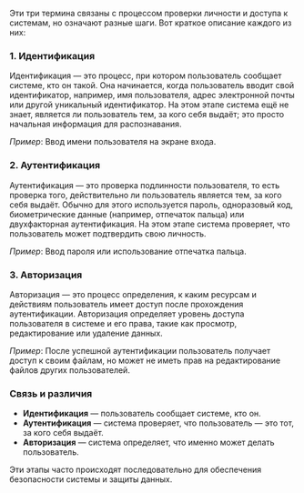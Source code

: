 Эти три термина связаны с процессом проверки личности и доступа к системам, но означают разные шаги. Вот краткое описание каждого из них:

### 1. Идентификация
Идентификация — это процесс, при котором пользователь сообщает системе, кто он такой. Она начинается, когда пользователь вводит свой идентификатор, например, имя пользователя, адрес электронной почты или другой уникальный идентификатор. На этом этапе система ещё не знает, является ли пользователь тем, за кого себя выдаёт; это просто начальная информация для распознавания.

*Пример*: Ввод имени пользователя на экране входа.

### 2. Аутентификация
Аутентификация — это проверка подлинности пользователя, то есть проверка того, действительно ли пользователь является тем, за кого себя выдаёт. Обычно для этого используется пароль, одноразовый код, биометрические данные (например, отпечаток пальца) или двухфакторная аутентификация. На этом этапе система проверяет, что пользователь может подтвердить свою личность.

*Пример*: Ввод пароля или использование отпечатка пальца.

### 3. Авторизация
Авторизация — это процесс определения, к каким ресурсам и действиям пользователь имеет доступ после прохождения аутентификации. Авторизация определяет уровень доступа пользователя в системе и его права, такие как просмотр, редактирование или удаление данных.

*Пример*: После успешной аутентификации пользователь получает доступ к своим файлам, но может не иметь прав на редактирование файлов других пользователей.

### Связь и различия
- **Идентификация** — пользователь сообщает системе, кто он.
- **Аутентификация** — система проверяет, что пользователь — это тот, за кого себя выдаёт.
- **Авторизация** — система определяет, что именно может делать пользователь. 

Эти этапы часто происходят последовательно для обеспечения безопасности системы и защиты данных.